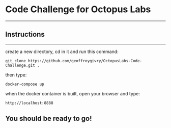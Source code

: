 # Code Challenge for Octopus Labs
-----

## Instructions
-----
create a new directory, cd in it 
and run this command:
```
git clone https://github.com/geoffroygivry/OctopusLabs-Code-Challenge.git .
```
then type:
```
docker-compose up
```
when the docker container is built, open your browser and type:
```
http://localhost:8888
```
You should be ready to go! 
-----